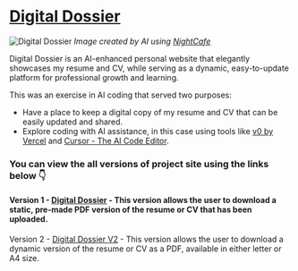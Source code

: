 # [Digital Dossier](https://thebimsider.github.io/Digital_Dossier/DD/)
![Digital Dossier](https://github.com/user-attachments/assets/fda155dd-24ab-43d2-950e-8cb69a1c41be)
*Image created by AI using [NightCafe](https://creator.nightcafe.studio/)*

Digital Dossier is an AI-enhanced personal website that elegantly showcases my resume and CV, while serving as a dynamic, easy-to-update platform for professional growth and learning.

This was an exercise in AI coding that served two purposes:

- Have a place to keep a digital copy of my resume and CV that can be easily updated and shared.
- Explore coding with AI assistance, in this case using tools like [v0 by Vercel](https://v0.dev/) and [Cursor - The AI Code Editor](https://www.cursor.com/).

### You can view the all versions of project site using the links below 👇

#### Version 1 - [Digital Dossier](https://thebimsider.github.io/Digital_Dossier/DD/) - This version allows the user to download a static, pre-made PDF version of the resume or CV that has been uploaded.     

Version 2 - [Digital Dossier V2](https://thebimsider.github.io/Digital_Dossier/DD2/) - This version allows the user to download a dynamic version of the resume or CV as a PDF, available in either letter or A4 size.   

